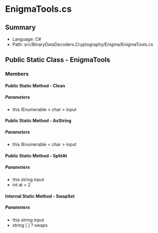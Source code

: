 ﻿# EnigmaTools.cs

## Summary

* Language: C#
* Path: src/BinaryDataDecoders.Cryptography/Enigma/EnigmaTools.cs

## Public Static Class - EnigmaTools

### Members

#### Public Static Method - Clean

#####  Parameters

 - this IEnumerable < char > input 

#### Public Static Method - AsString

#####  Parameters

 - this IEnumerable < char > input 

#### Public Static Method - SplitAt

#####  Parameters

 - this string input 
 - int at = 2 

#### Internal Static Method - SwapSet

#####  Parameters

 - this string input 
 - string [  ] ? swaps 

